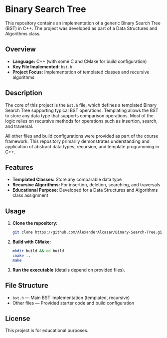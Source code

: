 # Binary Search Tree

This repository contains an implementation of a generic Binary Search Tree (BST) in C++. The project was developed as part of a Data Structures and Algorithms class.

## Overview

- **Language:** C++ (with some C and CMake for build configuration)
- **Key File Implemented:** `bst.h`
- **Project Focus:** Implementation of templated classes and recursive algorithms

## Description

The core of this project is the `bst.h` file, which defines a templated Binary Search Tree supporting typical BST operations. Templating allows the BST to store any data type that supports comparison operations. Most of the logic relies on recursive methods for operations such as insertion, search, and traversal.

All other files and build configurations were provided as part of the course framework. This repository primarily demonstrates understanding and application of abstract data types, recursion, and template programming in C++.

## Features

- **Templated Classes:** Store any comparable data type
- **Recursive Algorithms:** For insertion, deletion, searching, and traversals
- **Educational Purpose:** Developed for a Data Structures and Algorithms class assignment

## Usage

1. **Clone the repository:**
   ```bash
   git clone https://github.com/AlexanderAlcazar/Binary-Search-Tree.git
   ```
2. **Build with CMake:**
   ```bash
   mkdir build && cd build
   cmake ..
   make
   ```
3. **Run the executable** (details depend on provided files).

## File Structure

- `bst.h` — Main BST implementation (templated, recursive)
- Other files — Provided starter code and build configuration

## License

This project is for educational purposes.
